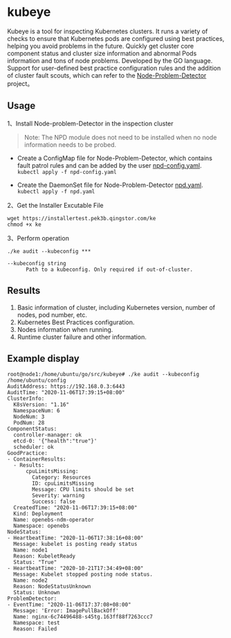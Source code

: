 # kubeye

Kubeye is a tool for inspecting Kubernetes clusters. It runs a variety of checks to ensure that Kubernetes pods are configured using best practices, helping you avoid problems in the future. 
Quickly get cluster core component status and cluster size information and abnormal Pods information and tons of node problems. Developed by the GO language. Support for user-defined best practice configuration rules and the addition of cluster fault scouts, which can refer to the [Node-Problem-Detector](https://github.com/kubernetes/node-problem-detector) project。

## Usage

1、Install Node-problem-Detector in the inspection cluster

> Note: The NPD module does not need to be installed when no node information needs to be probed.

* Create a ConfigMap file for Node-Problem-Detector, which contains fault patrol rules and can be added by the user  [npd-config.yaml](./docs/npd-config.yaml).  
`kubectl apply -f npd-config.yaml`

* Create the DaemonSet file for Node-Problem-Detector  [npd.yaml](./docs/npd.yaml).  
`kubectl apply -f npd.yaml`

2、Get the Installer Excutable File
```shell script
wget https://installertest.pek3b.qingstor.com/ke
chmod +x ke
```

3、Perform operation
```shell script
./ke audit --kubeconfig ***

--kubeconfig string
      Path to a kubeconfig. Only required if out-of-cluster.
```

## Results

1. Basic information of cluster, including Kubernetes version, number of nodes, pod number, etc.
2. Kubernetes Best Practices configuration.
3. Nodes information when running.
4. Runtime cluster failure and other information.

## Example display
```
root@node1:/home/ubuntu/go/src/kubeye# ./ke audit --kubeconfig /home/ubuntu/config
AuditAddress: https://192.168.0.3:6443
AuditTime: "2020-11-06T17:39:15+08:00"
ClusterInfo:
  K8sVersion: "1.16"
  NamespaceNum: 6
  NodeNum: 3
  PodNum: 28
ComponentStatus:
  controller-manager: ok
  etcd-0: '{"health":"true"}'
  scheduler: ok
GoodPractice:
- ContainerResults:
  - Results:
      cpuLimitsMissing:
        Category: Resources
        ID: cpuLimitsMissing
        Message: CPU limits should be set
        Severity: warning
        Success: false
  CreatedTime: "2020-11-06T17:39:15+08:00"
  Kind: Deployment
  Name: openebs-ndm-operator
  Namespace: openebs
NodeStatus:
- HeartbeatTime: "2020-11-06T17:38:16+08:00"
  Message: kubelet is posting ready status
  Name: node1
  Reason: KubeletReady
  Status: "True"
- HeartbeatTime: "2020-10-21T17:34:49+08:00"
  Message: Kubelet stopped posting node status.
  Name: node2
  Reason: NodeStatusUnknown
  Status: Unknown
ProblemDetector:
- EventTime: "2020-11-06T17:37:08+08:00"
  Message: 'Error: ImagePullBackOff'
  Name: nginx-6c74496488-s45tg.163ff88f7263ccc7
  Namespace: test
  Reason: Failed
```